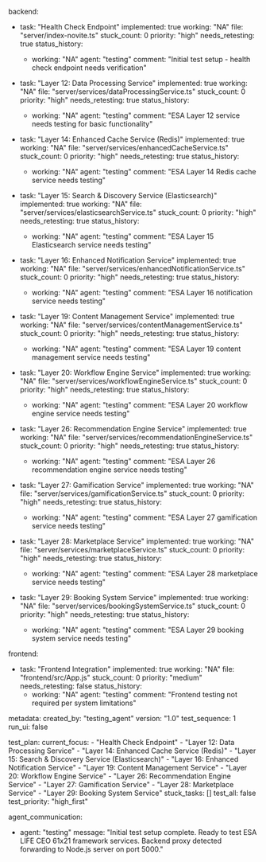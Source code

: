 backend:
  - task: "Health Check Endpoint"
    implemented: true
    working: "NA"
    file: "server/index-novite.ts"
    stuck_count: 0
    priority: "high"
    needs_retesting: true
    status_history:
      - working: "NA"
        agent: "testing"
        comment: "Initial test setup - health check endpoint needs verification"

  - task: "Layer 12: Data Processing Service"
    implemented: true
    working: "NA"
    file: "server/services/dataProcessingService.ts"
    stuck_count: 0
    priority: "high"
    needs_retesting: true
    status_history:
      - working: "NA"
        agent: "testing"
        comment: "ESA Layer 12 service needs testing for basic functionality"

  - task: "Layer 14: Enhanced Cache Service (Redis)"
    implemented: true
    working: "NA"
    file: "server/services/enhancedCacheService.ts"
    stuck_count: 0
    priority: "high"
    needs_retesting: true
    status_history:
      - working: "NA"
        agent: "testing"
        comment: "ESA Layer 14 Redis cache service needs testing"

  - task: "Layer 15: Search & Discovery Service (Elasticsearch)"
    implemented: true
    working: "NA"
    file: "server/services/elasticsearchService.ts"
    stuck_count: 0
    priority: "high"
    needs_retesting: true
    status_history:
      - working: "NA"
        agent: "testing"
        comment: "ESA Layer 15 Elasticsearch service needs testing"

  - task: "Layer 16: Enhanced Notification Service"
    implemented: true
    working: "NA"
    file: "server/services/enhancedNotificationService.ts"
    stuck_count: 0
    priority: "high"
    needs_retesting: true
    status_history:
      - working: "NA"
        agent: "testing"
        comment: "ESA Layer 16 notification service needs testing"

  - task: "Layer 19: Content Management Service"
    implemented: true
    working: "NA"
    file: "server/services/contentManagementService.ts"
    stuck_count: 0
    priority: "high"
    needs_retesting: true
    status_history:
      - working: "NA"
        agent: "testing"
        comment: "ESA Layer 19 content management service needs testing"

  - task: "Layer 20: Workflow Engine Service"
    implemented: true
    working: "NA"
    file: "server/services/workflowEngineService.ts"
    stuck_count: 0
    priority: "high"
    needs_retesting: true
    status_history:
      - working: "NA"
        agent: "testing"
        comment: "ESA Layer 20 workflow engine service needs testing"

  - task: "Layer 26: Recommendation Engine Service"
    implemented: true
    working: "NA"
    file: "server/services/recommendationEngineService.ts"
    stuck_count: 0
    priority: "high"
    needs_retesting: true
    status_history:
      - working: "NA"
        agent: "testing"
        comment: "ESA Layer 26 recommendation engine service needs testing"

  - task: "Layer 27: Gamification Service"
    implemented: true
    working: "NA"
    file: "server/services/gamificationService.ts"
    stuck_count: 0
    priority: "high"
    needs_retesting: true
    status_history:
      - working: "NA"
        agent: "testing"
        comment: "ESA Layer 27 gamification service needs testing"

  - task: "Layer 28: Marketplace Service"
    implemented: true
    working: "NA"
    file: "server/services/marketplaceService.ts"
    stuck_count: 0
    priority: "high"
    needs_retesting: true
    status_history:
      - working: "NA"
        agent: "testing"
        comment: "ESA Layer 28 marketplace service needs testing"

  - task: "Layer 29: Booking System Service"
    implemented: true
    working: "NA"
    file: "server/services/bookingSystemService.ts"
    stuck_count: 0
    priority: "high"
    needs_retesting: true
    status_history:
      - working: "NA"
        agent: "testing"
        comment: "ESA Layer 29 booking system service needs testing"

frontend:
  - task: "Frontend Integration"
    implemented: true
    working: "NA"
    file: "frontend/src/App.js"
    stuck_count: 0
    priority: "medium"
    needs_retesting: false
    status_history:
      - working: "NA"
        agent: "testing"
        comment: "Frontend testing not required per system limitations"

metadata:
  created_by: "testing_agent"
  version: "1.0"
  test_sequence: 1
  run_ui: false

test_plan:
  current_focus:
    - "Health Check Endpoint"
    - "Layer 12: Data Processing Service"
    - "Layer 14: Enhanced Cache Service (Redis)"
    - "Layer 15: Search & Discovery Service (Elasticsearch)"
    - "Layer 16: Enhanced Notification Service"
    - "Layer 19: Content Management Service"
    - "Layer 20: Workflow Engine Service"
    - "Layer 26: Recommendation Engine Service"
    - "Layer 27: Gamification Service"
    - "Layer 28: Marketplace Service"
    - "Layer 29: Booking System Service"
  stuck_tasks: []
  test_all: false
  test_priority: "high_first"

agent_communication:
  - agent: "testing"
    message: "Initial test setup complete. Ready to test ESA LIFE CEO 61x21 framework services. Backend proxy detected forwarding to Node.js server on port 5000."